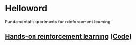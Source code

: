 # Helloword
Fundamental experiments for reinforcement learning

## [Hands-on reinforcement learning](http://hrl.boyuai.com/) [[Code](https://github.com/boyu-ai/Hands-on-RL)]

